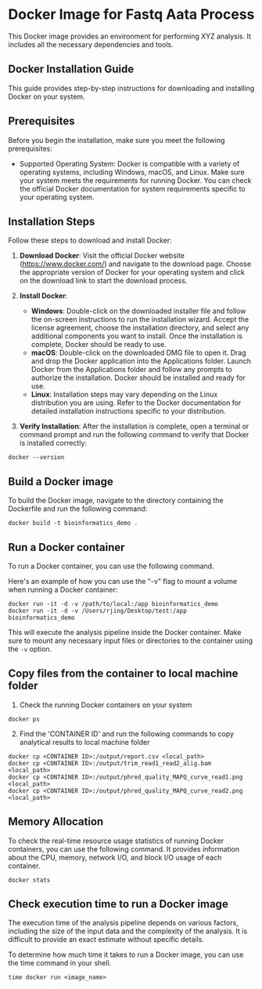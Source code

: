 # Docker Image for Fastq Aata Process

This Docker image provides an environment for performing XYZ analysis. It includes all the necessary dependencies and tools.


## Docker Installation Guide

This guide provides step-by-step instructions for downloading and installing Docker on your system.

## Prerequisites

Before you begin the installation, make sure you meet the following prerequisites:

- Supported Operating System: Docker is compatible with a variety of operating systems, including Windows, macOS, and Linux. Make sure your system meets the requirements for running Docker. You can check the official Docker documentation for system requirements specific to your operating system.

## Installation Steps

Follow these steps to download and install Docker:

1. **Download Docker**: Visit the official Docker website (https://www.docker.com/) and navigate to the download page. Choose the appropriate version of Docker for your operating system and click on the download link to start the download process.

2. **Install Docker**:
   - **Windows**: Double-click on the downloaded installer file and follow the on-screen instructions to run the installation wizard. Accept the license agreement, choose the installation directory, and select any additional components you want to install. Once the installation is complete, Docker should be ready to use.
   - **macOS**: Double-click on the downloaded DMG file to open it. Drag and drop the Docker application into the Applications folder. Launch Docker from the Applications folder and follow any prompts to authorize the installation. Docker should be installed and ready for use.
   - **Linux**: Installation steps may vary depending on the Linux distribution you are using. Refer to the Docker documentation for detailed installation instructions specific to your distribution.

3. **Verify Installation**: After the installation is complete, open a terminal or command prompt and run the following command to verify that Docker is installed correctly:

```shell
docker --version
```

## Build a Docker image

To build the Docker image, navigate to the directory containing the Dockerfile and run the following command:

```docker
docker build -t bioinformatics_demo .
```

## Run a Docker container

To run a Docker container, you can use the following command.

Here's an example of how you can use the "-v" flag to mount a volume when running a Docker container:

```docker
docker run -it -d -v /path/to/local:/app bioinformatics_demo
docker run -it -d -v /Users/rjing/Desktop/test:/app bioinformatics_demo
```

This will execute the analysis pipeline inside the Docker container. Make sure to mount any necessary input files or directories to the container using the `-v` option.


## Copy files from the container to local machine folder

1. Check the running Docker containers on your system
```docker
docker ps
```

2. Find the 'CONTAINER ID' and run the following commands to copy analytical results to local machine folder

```docker
docker cp <CONTAINER ID>:/output/report.csv <local_path>
docker cp <CONTAINER ID>:/output/trim_read1_read2_alig.bam <local_path>
docker cp <CONTAINER ID>:/output/phred_quality_MAPQ_curve_read1.png <local_path>
docker cp <CONTAINER ID>:/output/phred_quality_MAPQ_curve_read2.png <local_path>

```

## Memory Allocation
To check the real-time resource usage statistics of running Docker containers, you can use the following command. It provides information about the CPU, memory, network I/O, and block I/O usage of each container.

```docker
docker stats
```


## Check execution time to run a Docker image

The execution time of the analysis pipeline depends on various factors, including the size of the input data and the complexity of the analysis. It is difficult to provide an exact estimate without specific details.

To determine how much time it takes to run a Docker image, you can use the time command in your shell.

```docker
time docker run <image_name>
```